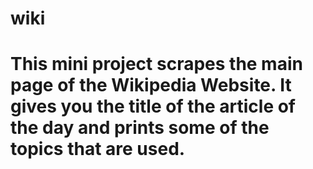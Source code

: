 # wiki

# This mini project scrapes the main page of the Wikipedia Website. It gives you the title of the article of the day and prints some of the topics that are used. 
